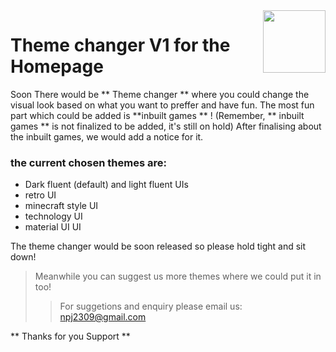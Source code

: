 <img align="right" width="100" height="100" src="https://navaneet239.github.io/HomePageOf_Navaneet.J/Home.png">

# Theme changer V1 for the Homepage
Soon There would be ** Theme changer ** where you could change the visual look based on what you want to preffer and have fun. 
The most fun part which could be added  is **inbuilt games ** ! (Remember, ** inbuilt games ** is not finalized to be added, it's still on hold) 
After finalising about the inbuilt games, we would add a notice for it.

### the current chosen themes are:
- Dark fluent (default) and light fluent UIs
- retro UI
- minecraft style UI
- technology UI
- material UI UI

The theme changer would be soon released so please hold tight and sit down! 

> Meanwhile you can suggest us more themes where we could put it in too!
>>For suggetions and enquiry please email us: npj2309@gmail.com
> 

** Thanks for you Support **
